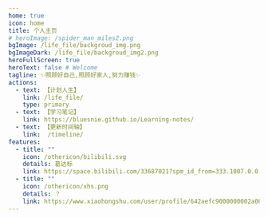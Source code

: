 ```yaml
---
home: true
icon: home
title: 个人主页
# heroImage: /spider_man_miles2.png
bgImage: /life_file/backgroud_img.png
bgImageDark: /life_file/backgroud_img2.png
heroFullScreen: true
heroText: false # Welcome
tagline: ✨照顾好自己,照顾好家人,努力赚钱✨
actions:
  - text: 【计划人生】
    link: /life_file/
    type: primary
  - text: 【学习笔记】
    link: https://bluesnie.github.io/Learning-notes/
  - text: 【更新时间轴】
    link:  /timeline/
features:
  - title: ""
    icon: /othericon/bilibili.svg
    details: 葛达标
    link: https://space.bilibili.com/33687021?spm_id_from=333.1007.0.0
  - title: ""
    icon: /othericon/xhs.png
    details: ？
    link: https://www.xiaohongshu.com/user/profile/642aefc9000000002a009b78
---
```

